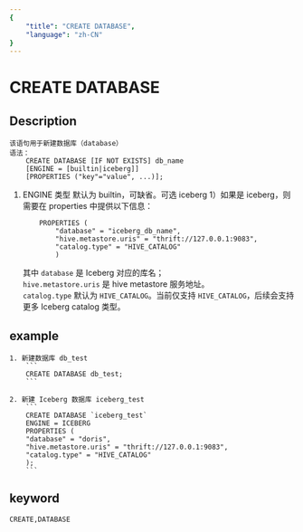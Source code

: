```yaml
---
{
    "title": "CREATE DATABASE",
    "language": "zh-CN"
}
---
```


<!-- 
Licensed to the Apache Software Foundation (ASF) under one
or more contributor license agreements.  See the NOTICE file
distributed with this work for additional information
regarding copyright ownership.  The ASF licenses this file
to you under the Apache License, Version 2.0 (the
"License"); you may not use this file except in compliance
with the License.  You may obtain a copy of the License at

  http://www.apache.org/licenses/LICENSE-2.0

Unless required by applicable law or agreed to in writing,
software distributed under the License is distributed on an
"AS IS" BASIS, WITHOUT WARRANTIES OR CONDITIONS OF ANY
KIND, either express or implied.  See the License for the
specific language governing permissions and limitations
under the License.
-->

# CREATE DATABASE

## Description

    该语句用于新建数据库（database）
    语法：
        CREATE DATABASE [IF NOT EXISTS] db_name
        [ENGINE = [builtin|iceberg]]
        [PROPERTIES ("key"="value", ...)];

1. ENGINE 类型
    默认为 builtin，可缺省。可选 iceberg
    1）如果是 iceberg，则需要在 properties 中提供以下信息：
    ```
        PROPERTIES (
            "database" = "iceberg_db_name",
            "hive.metastore.uris" = "thrift://127.0.0.1:9083",
            "catalog.type" = "HIVE_CATALOG"
            )

    ```
    其中 `database` 是 Iceberg 对应的库名；  
    `hive.metastore.uris` 是 hive metastore 服务地址。  
    `catalog.type` 默认为 `HIVE_CATALOG`。当前仅支持 `HIVE_CATALOG`，后续会支持更多 Iceberg catalog 类型。

## example
    1. 新建数据库 db_test
        ```
        CREATE DATABASE db_test;
        ```
        
    2. 新建 Iceberg 数据库 iceberg_test
        ```
        CREATE DATABASE `iceberg_test`
        ENGINE = ICEBERG
        PROPERTIES (
        "database" = "doris",
        "hive.metastore.uris" = "thrift://127.0.0.1:9083",
        "catalog.type" = "HIVE_CATALOG"
        );
        ```

## keyword
    CREATE,DATABASE
    
